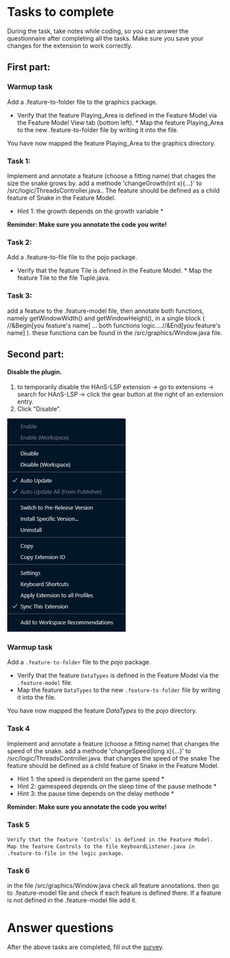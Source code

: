 # Tasks to complete

During the task, take notes while coding, so you can answer the questionnaire after completing all the tasks.
Make sure you save your changes for the extension to work correctly.

## First part:

### Warmup task

Add a .feature-to-folder file to the graphics package.
 * Verify that the feature Playing_Area is defined in the Feature Model via the Feature Model View tab (bottom left). * 
 Map the feature Playing_Area to the new .feature-to-folder file by writing it into the file.

You have now mapped the feature Playing_Area to the graphics directory.

### Task 1:

Implement and annotate a feature (choose a fitting name) that chages the size the snake grows by.
add a methode 'changeGrowth(int x){...}' to /src/logic/ThreadsController.java..
The feature should be defined as a child feature of Snake in the Feature Model. 
 * Hint 1: the growth depends on the growth variable *


**Reminder: Make sure you annotate the code you write!**

### Task 2:

Add a .feature-to-file file to the pojo package.
 * Verify that the feature Tile is defined in the Feature Model. * 
 Map the feature Tile to the file Tuple.java.

### Task 3:

add a feature to the .feature-model file, then annotate both functions, namely getWindowWidth() and getWindowHeight(), in a single block ( //&Begin[you feature's name] ... both functions logic....//&End[you feature's name] ).
these functions can be found in the /src/graphics/Window.java file.

## Second part:

#### Disable the plugin.
1. to temporarily disable the HAnS-LSP extension -> go to extensions -> search for HAnS-LSP -> click the gear button at the right of an extension entry.
2. Click "Disable".

![](disable.png)

### Warmup task

Add a `.feature-to-folder` file to the *pojo* package.
* Verify that the feature `DataTypes` is defined in the Feature Model via the `.feature-model` file.
* Map the feature `DataTypes` to the new `.feature-to-folder` file by writing it into the file.

You have now mapped the feature *DataTypes* to the *pojo* directory.

### Task 4

Implement and annotate a feature (choose a fitting name) that changes the speed of the snake.
add a methode 'changeSpeed(long x){...}' to /src/logic/ThreadsController.java. that changes the speed of the snake
The feature should be defined as a child feature of Snake in the Feature Model. 
 * Hint 1: the speed is dependent on the game speed *
* Hint 2: gamespeed depends on the sleep time of the pause methode * 
* Hint 3: the pause time depends on the delay methode * 


**Reminder: Make sure you annotate the code you write!**

### Task 5

    Verify that the feature 'Controls' is defined in the Feature Model.
    Map the feature Controls to the file KeyboardListener.java in .feature-to-file in the logic package.

### Task 6

in the file /src/graphics/Window.java check all feature annotations. then go to .feature-model file and check if each feature is defined there. If a feature is not defined in the .feature-model file add it.

# Answer questions
After the above tasks are completed, fill out the [survey](https://docs.google.com/forms/d/e/1FAIpQLSdcpbnTASBGH6cRMHw2DUJWOQm3MigtSJPRo37Q_eYchaOqZg/viewform?usp=sf_link).
